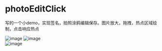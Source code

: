 # photoEditClick
 写的一个小demo，实现签名，拍照涂鸦编辑保存。图片放大，拖拽，热点区域绘制，点击响应热点
 
 ![image](https://github.com/zyaman/photoEditClick/blob/master/screen/Photo1.gif)   ![image](https://github.com/zyaman/photoEditClick/blob/master/screen/Photo2.gif)  
 ![image](https://github.com/zyaman/photoEditClick/blob/master/screen/Photo3.gif)  

